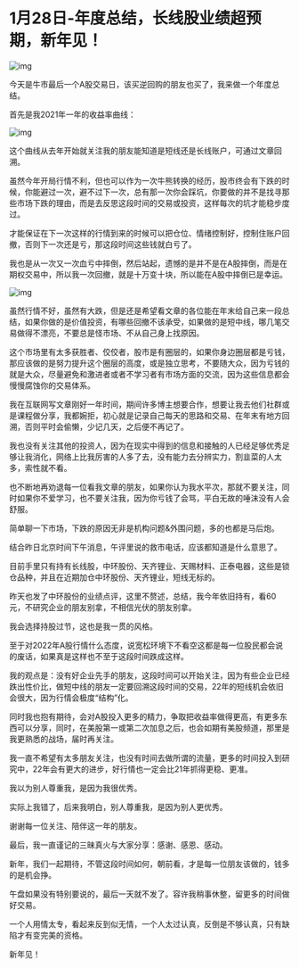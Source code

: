 # 1月28日-年度总结，长线股业绩超预期，新年见！

![img](https://pic3.zhimg.com/v2-ab208ac8a0ffe4b4ccc997c2605e8b3e_720w.jpeg?source=d16d100b)

今天是牛市最后一个A股交易日，该买逆回购的朋友也买了，我来做一个年度总结。

首先是我2021年一年的收益率曲线：

![img](https://pic2.zhimg.com/80/v2-e1111172c53d069004527f86512cfb4a_1440w.jpg?source=d16d100b)


这个曲线从去年开始就关注我的朋友能知道是短线还是长线账户，可通过文章回溯。

虽然今年开局行情不利，但也可以作为一次牛熊转换的经历，股市终会有下跌的时候，你能避过一次，避不过下一次，总有那一次你会踩坑，你要做的并不是找寻那些市场下跌的理由，而是去反思这段时间的交易或投资，这样每次的坑才能稳步度过。

才能保证在下一次这样的行情到来的时候可以把仓位、情绪控制好，控制住账户回撤，否则下一次还是亏，那这段时间这些钱就白亏了。

我也是从一次又一次血亏中摔倒，然后站起，遗憾的是并不是在A股摔倒，而是在期权交易中，所以我一次回撤，就是十万变十块，所以能在A股中摔倒已是幸运。

![img](https://pic3.zhimg.com/80/v2-dd48b470e273bf4131e6af9f80a9e7fc_1440w.jpg?source=d16d100b)


虽然行情不好，虽然有大跌，但是还是希望看文章的各位能在年末给自己来一段总结，如果你做的是价值投资，有哪些回撤不该承受，如果做的是短中线，哪几笔交易做得不漂亮，不要总是怪市场、不从自己身上找原因。

这个市场里有太多获胜者、佼佼者，股市是有圈层的，如果你身边圈层都是亏钱，那应该做的是努力提升这个圈层的高度，或是独立思考，不要随大众，因为亏钱的就是大众，尽量避免和激进者或者不学习者有市场方面的交流，因为这些信息都会慢慢腐蚀你的交易体系。

我在互联网写文章刚好一年时间，期间许多博主想要合作，想要让我去他们社群或是课程做分享，我都婉拒，初心就是记录自己每天的思路和交易、在年末有地方回溯，否则平时会偷懒，少记几天，之后便不再记了。

我也没有关注其他的投资人，因为在现实中得到的信息和接触的人已经足够优秀足够让我消化，网络上比我厉害的人多了去，没有能力去分辨实力，割韭菜的人太多，索性就不看。

也不断地再劝退每一位看我文章的朋友，如果你认为我水平次，那就不要关注，同时如果你不爱学习，也不要关注我，因为你亏钱了会骂，平白无故的唾沫没有人会舒服。

简单聊一下市场，下跌的原因无非是机构问题&外围问题，多的也都是马后炮。

结合昨日北京时间下午消息，午评里说的救市电话，应该都知道是什么意思了。

目前手里只有持有长线股，中环股份、天齐锂业、天赐材料、正泰电器，这些是锁仓品种，并且在近期加仓中环股份、天齐锂业，短线无标的。

昨天也发了中环股份的业绩点评，这里不赘述，总结，我今年依旧持有，看60元，不研究企业的朋友别拿，不相信光伏的朋友别拿。

我会选择持股过节，这也是我一贯的风格。

至于对2022年A股行情什么态度，说宽松环境下不看空这都是每一位股民都会说的废话，如果真是这样也不至于这段时间跌成这样。

我的观点是：没有好企业先手的朋友，这段时间可以开始关注，因为有些企业已经跌出性价比，做短中线的朋友一定要回溯这段时间的交易，22年的短线机会依旧会很大，因为行情会极度“结构”化。

同时我也抱有期待，会对A股投入更多的精力，争取把收益率做得更高，有更多东西可以分享，同时，在美股第一或第二次加息之后，也会如期有美股频道，那里是我更熟悉的战场，届时再关注。

我一直不希望有太多朋友关注，也没有时间去做所谓的流量，更多的时间投入到研究中，22年会有更大的进步，好行情也一定会比21年抓得更稳、更准。

我以为别人尊重我，是因为我很优秀。

实际上我错了，后来我明白，别人尊重我，是因为别人更优秀。

谢谢每一位关注、陪伴这一年的朋友。

最后，我一直谨记的三昧真火与大家分享：感谢、感恩、感动。

新年，我们一起期待，不管这段时间如何，朝前看，才是每一位朋友该做的，钱多的是机会挣。

午盘如果没有特别要说的，最后一天就不发了。容许我稍事休整，留更多的时间做好交易。

一个人用情太专，看起来反到似无情，一个人太过认真，反倒是不够认真，只有缺陷才有变完美的资格。

新年见！
